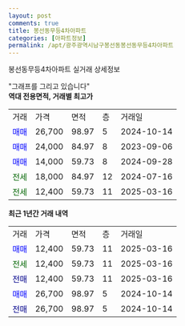 ```yaml
---
layout: post
comments: true
title: 봉선동무등4차아파트
categories: [아파트정보]
permalink: /apt/광주광역시남구봉선동봉선동무등4차아파트
---
```


봉선동무등4차아파트 실거래 상세정보

<script type="text/javascript">
  google.charts.load('current', {'packages':['line', 'corechart']});
  google.charts.setOnLoadCallback(drawChart);

  function drawChart() {
    var data = new google.visualization.DataTable();
    data.addColumn('date', '거래일');
    data.addColumn('number', "매매");
    data.addColumn('number', "전세");
    data.addColumn('number', "전매");

    data.addRows([[new Date(Date.parse("2025-03-16")), 12400, null, null], [new Date(Date.parse("2025-03-16")), null, 12400, null], [new Date(Date.parse("2025-03-16")), null, null, 12400], [new Date(Date.parse("2024-10-14")), 26700, null, null], [new Date(Date.parse("2024-10-14")), null, null, 26700]]);

    var options = {
      hAxis: {
        format: 'yyyy/MM/dd'
      },    
      lineWidth: 0,
      pointsVisible: true,    
      title: '최근 1년간 유형별 실거래가 분포',
      legend: { position: 'bottom' }
    };

    var formatter = new google.visualization.NumberFormat({pattern:'###,###'} );
    formatter.format(data, 1);
    formatter.format(data, 2);
    
    setTimeout(function() {
        var chart = new google.visualization.LineChart(document.getElementById('columnchart_material'));
        chart.draw(data, (options));
        document.getElementById('loading').style.display = 'none';
    }, 200);
  }
</script>


<div id="loading" style="z-index:20; display: block; margin-left: 0px">"그래프를 그리고 있습니다"</div>
<div id="columnchart_material" style="width: 95%; margin-left: 0px; display: block"></div>
<!-- contents start -->
<b>역대 전용면적, 거래별 최고가</b>
<table class="sortable">
    <tr>
      <td>거래</td>
      <td>가격</td>
      <td>면적</td>
      <td>층</td>
      <td>거래일</td>
    </tr>
        <tr>
          <td><a style="color: blue">매매</a></td>
          <td>26,700</td>
          <td>98.97</td>
          <td>5</td>
          <td>2024-10-14</td>
        </tr>            <tr>
          <td><a style="color: blue">매매</a></td>
          <td>24,000</td>
          <td>84.97</td>
          <td>8</td>
          <td>2023-09-06</td>
        </tr>            <tr>
          <td><a style="color: blue">매매</a></td>
          <td>14,000</td>
          <td>59.73</td>
          <td>8</td>
          <td>2024-09-28</td>
        </tr>        
        <tr>
              <td><a style="color: darkgreen">전세</a></td>
              <td>18,000</td>
              <td>84.97</td>
              <td>12</td>
              <td>2024-07-16</td>
            </tr>            <tr>
              <td><a style="color: darkgreen">전세</a></td>
              <td>12,400</td>
              <td>59.73</td>
              <td>11</td>
              <td>2025-03-16</td>
            </tr>        
    
</table>

<b>최근 1년간 거래 내역</b>

<table class="sortable">
    <tr>
      <td>거래</td>
      <td>가격</td>
      <td>면적</td>
      <td>층</td>
      <td>거래일</td>
    </tr>
    <tr>
      <td><a style="color: blue">매매</a></td>
      <td>12,400</td>
      <td>59.73</td>
      <td>11</td>
      <td>2025-03-16</td>
    </tr>          <tr>
      <td><a style="color: darkgreen">전세</a></td>
      <td>12,400</td>
      <td>59.73</td>
      <td>11</td>
      <td>2025-03-16</td>
    </tr>          <tr>
      <td><a style="color: darkblue">전매</a></td>
      <td>12,400</td>
      <td>59.73</td>
      <td>11</td>
      <td>2025-03-16</td>
    </tr>          <tr>
      <td><a style="color: blue">매매</a></td>
      <td>26,700</td>
      <td>98.97</td>
      <td>5</td>
      <td>2024-10-14</td>
    </tr>          <tr>
      <td><a style="color: darkblue">전매</a></td>
      <td>26,700</td>
      <td>98.97</td>
      <td>5</td>
      <td>2024-10-14</td>
    </tr>      </table>
<!-- contents end -->    

